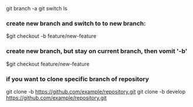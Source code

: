 git branch -a 
git switch <brancName> ls



### create new branch and switch to to new branch:
$git checkout -b feature/new-feature


### create new branch, but stay on current branch, then vomit '-b'
$git checkout feature/new-feature

### if you want to clone specific branch of repository
git clone -b <branch-name> https://github.com/example/repository.git
git clone -b develop https://github.com/example/repository.git



